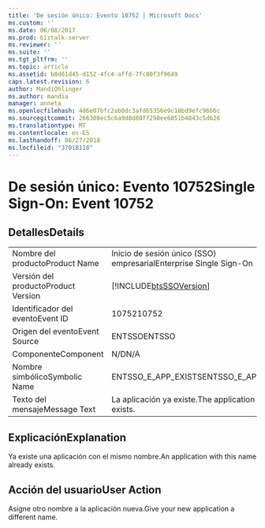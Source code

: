 ```yaml
---
title: 'De sesión único: Evento 10752 | Microsoft Docs'
ms.custom: ''
ms.date: 06/08/2017
ms.prod: biztalk-server
ms.reviewer: ''
ms.suite: ''
ms.tgt_pltfrm: ''
ms.topic: article
ms.assetid: b8d61d45-d152-4fc4-affd-7fc80f3f9649
caps.latest.revision: 6
author: MandiOhlinger
ms.author: mandia
manager: anneta
ms.openlocfilehash: 4d6e07bfc2ab0dc3afd65356e9c18bd9efc96b6c
ms.sourcegitcommit: 266308ec5c6a9d8d80ff298ee6051b4843c5d626
ms.translationtype: MT
ms.contentlocale: es-ES
ms.lasthandoff: 06/27/2018
ms.locfileid: "37018118"
---
```

# <a name="single-sign-on-event-10752"></a><span data-ttu-id="a5694-102">De sesión único: Evento 10752</span><span class="sxs-lookup"><span data-stu-id="a5694-102">Single Sign-On: Event 10752</span></span>
## <a name="details"></a><span data-ttu-id="a5694-103">Detalles</span><span class="sxs-lookup"><span data-stu-id="a5694-103">Details</span></span>  
  
|                 |                                                            |
|-----------------|------------------------------------------------------------|
|  <span data-ttu-id="a5694-104">Nombre del producto</span><span class="sxs-lookup"><span data-stu-id="a5694-104">Product Name</span></span>   |                 <span data-ttu-id="a5694-105">Inicio de sesión único (SSO) empresarial</span><span class="sxs-lookup"><span data-stu-id="a5694-105">Enterprise Single Sign-On</span></span>                  |
| <span data-ttu-id="a5694-106">Versión del producto</span><span class="sxs-lookup"><span data-stu-id="a5694-106">Product Version</span></span> | [!INCLUDE[btsSSOVersion](../includes/btsssoversion-md.md)] |
|    <span data-ttu-id="a5694-107">Identificador del evento</span><span class="sxs-lookup"><span data-stu-id="a5694-107">Event ID</span></span>     |                           <span data-ttu-id="a5694-108">10752</span><span class="sxs-lookup"><span data-stu-id="a5694-108">10752</span></span>                            |
|  <span data-ttu-id="a5694-109">Origen del evento</span><span class="sxs-lookup"><span data-stu-id="a5694-109">Event Source</span></span>   |                           <span data-ttu-id="a5694-110">ENTSSO</span><span class="sxs-lookup"><span data-stu-id="a5694-110">ENTSSO</span></span>                           |
|    <span data-ttu-id="a5694-111">Componente</span><span class="sxs-lookup"><span data-stu-id="a5694-111">Component</span></span>    |                            <span data-ttu-id="a5694-112">N/D</span><span class="sxs-lookup"><span data-stu-id="a5694-112">N/A</span></span>                             |
|  <span data-ttu-id="a5694-113">Nombre simbólico</span><span class="sxs-lookup"><span data-stu-id="a5694-113">Symbolic Name</span></span>  |                    <span data-ttu-id="a5694-114">ENTSSO_E_APP_EXISTS</span><span class="sxs-lookup"><span data-stu-id="a5694-114">ENTSSO_E_APP_EXISTS</span></span>                     |
|  <span data-ttu-id="a5694-115">Texto del mensaje</span><span class="sxs-lookup"><span data-stu-id="a5694-115">Message Text</span></span>   |              <span data-ttu-id="a5694-116">La aplicación ya existe.</span><span class="sxs-lookup"><span data-stu-id="a5694-116">The application already exists.</span></span>               |
  
## <a name="explanation"></a><span data-ttu-id="a5694-117">Explicación</span><span class="sxs-lookup"><span data-stu-id="a5694-117">Explanation</span></span>  
 <span data-ttu-id="a5694-118">Ya existe una aplicación con el mismo nombre.</span><span class="sxs-lookup"><span data-stu-id="a5694-118">An application with this name already exists.</span></span>  
  
## <a name="user-action"></a><span data-ttu-id="a5694-119">Acción del usuario</span><span class="sxs-lookup"><span data-stu-id="a5694-119">User Action</span></span>  
 <span data-ttu-id="a5694-120">Asigne otro nombre a la aplicación nueva.</span><span class="sxs-lookup"><span data-stu-id="a5694-120">Give your new application a different name.</span></span>